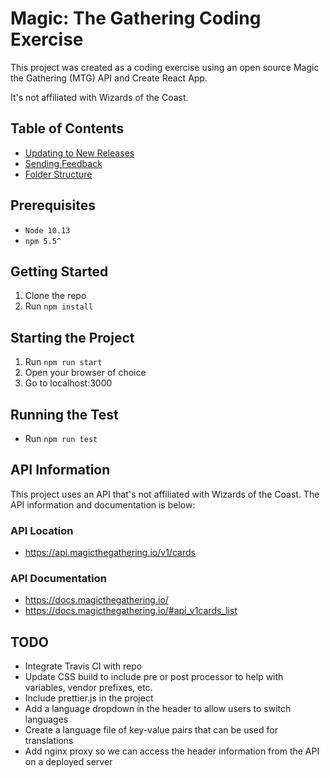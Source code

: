 # Magic: The Gathering Coding Exercise
This project was created as a coding exercise using an open source Magic the Gathering (MTG) API and Create React App.

It's not affiliated with Wizards of the Coast.

## Table of Contents

- [Updating to New Releases](#updating-to-new-releases)
- [Sending Feedback](#sending-feedback)
- [Folder Structure](#folder-structure)


## Prerequisites
* `Node 10.13`
* `npm 5.5^`

## Getting Started
1. Clone the repo
2. Run `npm install`

## Starting the Project
1. Run `npm run start`
2. Open your browser of choice
3. Go to localhost:3000

## Running the Test
* Run `npm run test`

## API Information
This project uses an API that's not affiliated with Wizards of the Coast. The API information and documentation is below:

### API Location
* https://api.magicthegathering.io/v1/cards

### API Documentation
* https://docs.magicthegathering.io/
* https://docs.magicthegathering.io/#api_v1cards_list

## TODO
* Integrate Travis CI with repo
* Update CSS build to include pre or post processor to help with variables, vendor prefixes, etc.
* Include prettier.js in the project
* Add a language dropdown in the header to allow users to switch languages
* Create a language file of key-value pairs that can be used for translations
* Add nginx proxy so we can access the header information from the API on a deployed server

